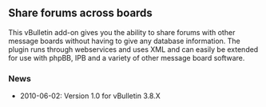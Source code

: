 ## Share forums across boards ##

This vBulletin add-on gives you the ability to share forums with other message boards without having to give any database information. The plugin runs through webservices and uses XML and can easily be extended for use with phpBB, IPB and a variety of other message board software.

### News ###
  * 2010-06-02: Version 1.0 for vBulletin 3.8.X
